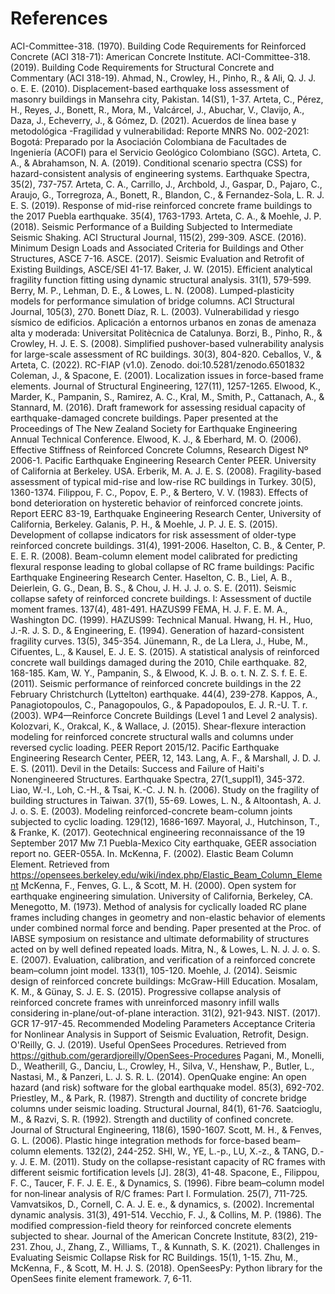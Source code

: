 # References 
ACI-Committee-318. (1970). Building Code Requirements for Reinforced Concrete (ACI 318-71): American Concrete Institute.
ACI-Committee-318. (2019). Building Code Requirements for Structural Concrete and Commentary (ACI 318-19).
Ahmad, N., Crowley, H., Pinho, R., & Ali, Q. J. J. o. E. E. (2010). Displacement-based earthquake loss assessment of masonry buildings in Mansehra city, Pakistan. 14(S1), 1-37. 
Arteta, C., Pérez, H., Reyes, J., Bonett, R., Mora, M., Valcárcel, J., Abuchar, V., Clavijo, A., Daza, J., Echeverry, J., & Gómez, D. (2021). Acuerdos de línea base y metodológica -Fragilidad y vulnerabilidad: Reporte MNRS No. 002-2021: Bogotá: Preparado por la Asociación Colombiana de Facultades de Ingeniería (ACOFI) para el Servicio Geológico Colombiano (SGC).
Arteta, C. A., & Abrahamson, N. A. (2019). Conditional scenario spectra (CSS) for hazard-consistent analysis of engineering systems. Earthquake Spectra, 35(2), 737-757. 
Arteta, C. A., Carrillo, J., Archbold, J., Gaspar, D., Pajaro, C., Araujo, G., Torregroza, A., Bonett, R., Blandon, C., & Fernandez-Sola, L. R. J. E. S. (2019). Response of mid-rise reinforced concrete frame buildings to the 2017 Puebla earthquake. 35(4), 1763-1793. 
Arteta, C. A., & Moehle, J. P. (2018). Seismic Performance of a Building Subjected to Intermediate Seismic Shaking. ACI Structural Journal, 115(2), 299-309. 
ASCE. (2016). Minimum Design Loads and Associated Criteria for Buildings and Other Structures, ASCE 7-16.
ASCE. (2017). Seismic Evaluation and Retrofit of Existing Buildings, ASCE/SEI 41-17.
Baker, J. W. (2015). Efficient analytical fragility function fitting using dynamic structural analysis. 31(1), 579-599. 
Berry, M. P., Lehman, D. E., & Lowes, L. N. (2008). Lumped-plasticity models for performance simulation of bridge columns. ACI Structural Journal, 105(3), 270. 
Bonett Díaz, R. L. (2003). Vulnerabilidad y riesgo sísmico de edificios. Aplicación a entornos urbanos en zonas de amenaza alta y moderada: Universitat Politècnica de Catalunya.
Borzi, B., Pinho, R., & Crowley, H. J. E. S. (2008). Simplified pushover-based vulnerability analysis for large-scale assessment of RC buildings. 30(3), 804-820. 
Ceballos, V., & Arteta, C. (2022). RC-FIAP (v1.0). Zenodo. doi:10.5281/zenodo.6501832
Coleman, J., & Spacone, E. (2001). Localization issues in force-based frame elements. Journal of Structural Engineering, 127(11), 1257-1265. 
Elwood, K., Marder, K., Pampanin, S., Ramirez, A. C., Kral, M., Smith, P., Cattanach, A., & Stannard, M. (2016). Draft framework for assessing residual capacity of earthquake-damaged concrete buildings. Paper presented at the Proceedings of The New Zealand Society for Earthquake Engineering Annual Technical Conference.
Elwood, K. J., & Eberhard, M. O. (2006). Effective Stiffness of Reinforced Concrete Columns, Research Digest Nº 2006-1. Pacific Earthquake Engineering Research Center PEER. University of California at Berkeley. USA. 
Erberik, M. A. J. E. S. (2008). Fragility-based assessment of typical mid-rise and low-rise RC buildings in Turkey. 30(5), 1360-1374. 
Filippou, F. C., Popov, E. P., & Bertero, V. V. (1983). Effects of bond deterioration on hysteretic behavior of reinforced concrete joints. Report EERC 83-19, Earthquake Engineering Research Center, University of California, Berkeley. 
Galanis, P. H., & Moehle, J. P. J. E. S. (2015). Development of collapse indicators for risk assessment of older-type reinforced concrete buildings. 31(4), 1991-2006. 
Haselton, C. B., & Center, P. E. E. R. (2008). Beam-column element model calibrated for predicting flexural response leading to global collapse of RC frame buildings: Pacific Earthquake Engineering Research Center.
Haselton, C. B., Liel, A. B., Deierlein, G. G., Dean, B. S., & Chou, J. H. J. J. o. S. E. (2011). Seismic collapse safety of reinforced concrete buildings. I: Assessment of ductile moment frames. 137(4), 481-491. 
HAZUS99 FEMA, H. J. F. E. M. A., Washington DC. (1999). HAZUS99: Technical Manual. 
Hwang, H. H., Huo, J.-R. J. S. D., & Engineering, E. (1994). Generation of hazard-consistent fragility curves. 13(5), 345-354. 
Jünemann, R., de La Llera, J., Hube, M., Cifuentes, L., & Kausel, E. J. E. S. (2015). A statistical analysis of reinforced concrete wall buildings damaged during the 2010, Chile earthquake. 82, 168-185. 
Kam, W. Y., Pampanin, S., & Elwood, K. J. B. o. t. N. Z. S. f. E. E. (2011). Seismic performance of reinforced concrete buildings in the 22 February Christchurch (Lyttelton) earthquake. 44(4), 239-278. 
Kappos, A., Panagiotopoulos, C., Panagopoulos, G., & Papadopoulos, E. J. R.-U. T. r. (2003). WP4—Reinforce Concrete Buildings (Level 1 and Level 2 analysis). 
Kolozvari, K., Orakcal, K., & Wallace, J. (2015). Shear-flexure interaction modeling for reinforced concrete structural walls and columns under reversed cyclic loading. PEER Report 2015/12. Pacific Earthquake Engineering Research Center, PEER, 12, 143. 
Lang, A. F., & Marshall, J. D. J. E. S. (2011). Devil in the Details: Success and Failure of Haiti's Nonengineered Structures. Earthquake Spectra, 27(1_suppl1), 345-372. 
Liao, W.-I., Loh, C.-H., & Tsai, K.-C. J. N. h. (2006). Study on the fragility of building structures in Taiwan. 37(1), 55-69. 
Lowes, L. N., & Altoontash, A. J. J. o. S. E. (2003). Modeling reinforced-concrete beam-column joints subjected to cyclic loading. 129(12), 1686-1697. 
Mayoral, J., Hutchinson, T., & Franke, K. (2017). Geotechnical engineering reconnaissance of the 19 September 2017 Mw 7.1 Puebla-Mexico City earthquake, GEER association report no. GEER-055A. In.
McKenna, F. (2002). Elastic Beam Column Element. Retrieved from https://opensees.berkeley.edu/wiki/index.php/Elastic_Beam_Column_Element
McKenna, F., Fenves, G. L., & Scott, M. H. (2000). Open system for earthquake engineering simulation. University of California, Berkeley, CA. 
Menegotto, M. (1973). Method of analysis for cyclically loaded RC plane frames including changes in geometry and non-elastic behavior of elements under combined normal force and bending. Paper presented at the Proc. of IABSE symposium on resistance and ultimate deformability of structures acted on by well defined repeated loads.
Mitra, N., & Lowes, L. N. J. J. o. S. E. (2007). Evaluation, calibration, and verification of a reinforced concrete beam–column joint model. 133(1), 105-120. 
Moehle, J. (2014). Seismic design of reinforced concrete buildings: McGraw-Hill Education.
Mosalam, K. M., & Günay, S. J. E. S. (2015). Progressive collapse analysis of reinforced concrete frames with unreinforced masonry infill walls considering in-plane/out-of-plane interaction. 31(2), 921-943. 
NIST. (2017). GCR 17-917-45. Recommended Modeling Parameters Acceptance Criteria for Nonlinear Analysis in Support of Seismic Evaluation, Retrofit, Design. 
O'Reilly, G. J. (2019). Useful OpenSees Procedures. Retrieved from https://github.com/gerardjoreilly/OpenSees-Procedures
Pagani, M., Monelli, D., Weatherill, G., Danciu, L., Crowley, H., Silva, V., Henshaw, P., Butler, L., Nastasi, M., & Panzeri, L. J. S. R. L. (2014). OpenQuake engine: An open hazard (and risk) software for the global earthquake model. 85(3), 692-702. 
Priestley, M., & Park, R. (1987). Strength and ductility of concrete bridge columns under seismic loading. Structural Journal, 84(1), 61-76. 
Saatcioglu, M., & Razvi, S. R. (1992). Strength and ductility of confined concrete. Journal of Structural Engineering, 118(6), 1590-1607. 
Scott, M. H., & Fenves, G. L. (2006). Plastic hinge integration methods for force-based beam–column elements. 132(2), 244-252. 
SHI, W., YE, L.-p., LU, X.-z., & TANG, D.-y. J. E. M. (2011). Study on the collapse-resistant capacity of RC frames with different seismic fortification levels [J]. 28(3), 41-48. 
Spacone, E., Filippou, F. C., Taucer, F. F. J. E. E., & Dynamics, S. (1996). Fibre beam–column model for non‐linear analysis of R/C frames: Part I. Formulation. 25(7), 711-725. 
Vamvatsikos, D., Cornell, C. A. J. E. e., & dynamics, s. (2002). Incremental dynamic analysis. 31(3), 491-514. 
Vecchio, F. J., & Collins, M. P. (1986). The modified compression-field theory for reinforced concrete elements subjected to shear. Journal of the American Concrete Institute, 83(2), 219-231. 
Zhou, J., Zhang, Z., Williams, T., & Kunnath, S. K. (2021). Challenges in Evaluating Seismic Collapse Risk for RC Buildings. 15(1), 1-15. 
Zhu, M., McKenna, F., & Scott, M. H. J. S. (2018). OpenSeesPy: Python library for the OpenSees finite element framework. 7, 6-11. 

